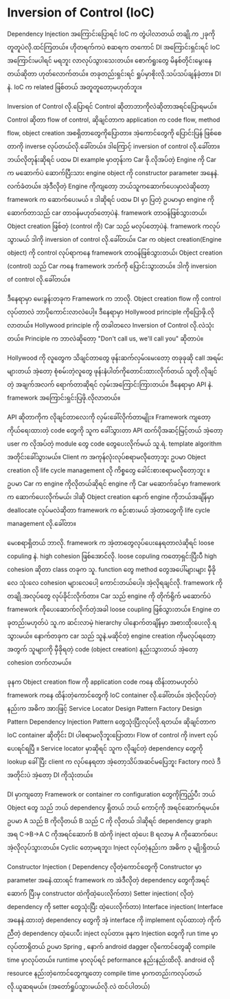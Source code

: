 # Inversion of Control (IoC)

Dependency Injection အကြောင်းပြောရင် IoC က တွဲပါလာတယ် တချို.က ၂ခုကို တူတူပဲလို.ထင်ကြတယ်။ ဟိုတရက်ကပဲ စဆရက တကောင် DI အကြောင်းရှင်းရင် IoC အကြောင်းမပါရင် မရဘူး လာလုပ်သွားသေးတယ်။ စောက်ရူးတွေ မိနစ်တိုင်းမွေးနေတယ်ဆိုတာ ဟုတ်လောက်တယ်။ တခုတည်းရှင်းရင် ရှုပ်မှာစိုးလို.သပ်သပ်ချန်ခဲ့တာ။ DI နဲ. IoC က related ဖြစ်တယ် အတူတူတော့မဟုတ်ဘူး။

Inversion of Control လို.ပြောရင် Control ဆိုတာဘာကိုလဲဆိုတာအရင်ပြောရမယ်။ Control ဆိုတာ flow of control, ဆိုချင်တာက application က code flow, method flow, object creation အစရှိတာတွေကိုပြောတာ။ အဲ့ကောင်တွေကို ပြောင်းပြန် ဖြစ်စေတာကို inverse လုပ်တယ်လို.ခေါ်တယ်။ ဒါကြောင့် inversion of control လို.ခေါ်တာ။ ဘယ်လိုတုန်းဆိုရင် ပထမ DI example မှာတုန်းက Car ဖို.လိုအပ်တဲ့ Engine ကို Car က မဆောက်ပဲ ဆောက်ပြီးသား engine object ကို constructor parameter အနေနဲ. လက်ခံတယ်။ အဲ့ဒီလိုတဲ့ Engine ကိုကျတော့ ဘယ်သူကဆောက်ပေးမှာလဲဆိုတော့ framework က ဆောက်ပေးမယ် ။ ဒါဆိုရင် ပထမ DI မှာ ပြတဲ့ ဥပမာမှာ engine ကိုဆောက်တာသည် car တာဝန်မဟုတ်တော့ပဲနဲ. framework တာဝန်ဖြစ်သွားတယ်၊ Object creation ဖြစ်တဲ့ (control ကို) Car သည် မလုပ်တော့ပဲနဲ. framework ကလုပ်သွားမယ် ဒါကို inversion of control လို.ခေါ်တယ်။  Car က object creation(Engine object) ကို control လုပ်ရာကနေ framework တာဝန်ဖြစ်သွားတယ်၊ Object creation (control) သည် Car ကနေ framework ဘက်ကို ပြောင်းသွားတယ်။ ဒါကို inversion of control လို.ခေါ်တယ်။

ဒီနေရာမှာ မေးခွန်းတခုက Framework က ဘာလို. Object creation flow ကို control လုပ်တာလဲ ဘာပိုကောင်းလာလဲပေါ့။ ဒီနေရာမှာ Hollywood principle ကိုပြောဖို.လိုလာတယ်။ Hollywood principle ကို တခါတလေ Inversion of Control လို.လဲသုံးတယ်။ Principle က ဘာလဲဆိုတော့ "Don't call us, we'll call you" ဆိုတာပဲ။

Hollywood ကို လူတွေက သိချင်တာတွေ ဖုန်းဆက်လှမ်းမေးတော့ တခုခုဆို call အရမ်းများတယ် အဲ့တော့ စုံစမ်းတဲ့လူတွေ ဖုန်းနံပါတ်ကိုတောင်းထားလိုက်တယ် သူတို.လိုချင်တဲ့ အချက်အလက် ရောက်တာဆိုရင် လှမ်းအကြောင်းကြားတယ်။ ဒီနေရာမှာ API နဲ. framework အကြောင်းရှင်းပြဖို.လိုလာတယ်။

API ဆိုတာကိုက လိုချင်တာလေးကို လှမ်းခေါ်လိုက်တာမျိုး။ Framework ကျတော့ ကိုယ်ရေးထားတဲ့ code တွေကို သူက ခေါ်သွားတာ API ထက်ပိုအဆင့်မြင့်တယ် အဲ့တော့ user က လိုအပ်တဲ့ module တွေ code တွေပေးလိုက်မယ် သူ.ရဲ. template algorithm အတိုင်းခေါ်သွားမယ်။ Client က အကုန်လုံးလုပ်စရာမလိုတော့ဘူး ဥပမာ Object creation လို life cycle management လို ကိစ္စတွေ ခေါင်းစားစရာမလိုတော့ဘူး ။ ဥပမာ Car က engine ကိုလိုတယ်ဆိုရင် engine ကို Car မဆောက်ခင်မှာ framework က ဆောက်ပေးလိုက်မယ်၊ ဒါဆို Object creation နောက် engine ကိုဘယ်အချိန်မှာ deallocate လုပ်မလဲဆိုတာ framework က စဉ်းစားမယ် အဲ့တာတွေကို life cycle management လို.ခေါ်တာ။

မေးစရာရှိတယ် ဘာလို. framework က အဲ့တာတွေလုပ်ပေးနေရတာလဲဆိုရင် loose copuling နဲ. high cohesion ဖြစ်အောင်လို. loose copuling ကတော့ရှင်းပြီးပီ high cohesion ဆိုတာ class တခုက သူ. function တွေ method တွေအပေါ်များများ မှီခိုလေ သုံးလေ cohesion များလေပေါ့ ကောင်းတယ်ပေါ့။ အဲ့လိုရချင်လို. framework ကိုတချို.အလုပ်တွေ လုပ်ခိုင်းလိုက်တာ။ Car သည် engine ကို တိုက်ရိုက် မဆောက်ပဲ framework ကိုပေးဆောက်လိုက်တဲ့အခါ loose coupling ဖြစ်သွားတယ်။ Engine တခုတည်းမဟုတ်ပဲ သူ.က ဆင်းလာမဲ့ hierarchy ပါနောက်တချိန်မှာ အစားထိုးပေးလို.ရသွားမယ်။ နောက်တခုက car သည် သူနဲ.မဆိုင်တဲ့ engine creation ကိုမလုပ်ရတော့အတွက် သူများကို မှီခိုရတဲ့ code (object creation) နည်းသွားတယ် အဲ့တော့ cohesion တက်လာမယ်။

ခုနက Object creation flow ကို application code ကနေ ထိန်းတာမဟုတ်ပဲ framework ကနေ ထိန်းတဲ့ကောင်တွေကို IoC container လို.ခေါ်တယ်။ အဲ့လိုလုပ်တဲ့ နည်းက အဓိက အားဖြင့်
Service Locator Design Pattern
Factory Design Pattern
Dependency Injection Pattern
တွေသုံးပြီးလုပ်လို.ရတယ်။ ဆိုချင်တာက IoC container ဆိုတိုင်း DI ပါစရာမလိုဘူးပြောတာ၊ Flow of control ကို invert လုပ်ပေးရင်ရပြီ ။ Service locator မှာဆိုရင် သူက လိုချင်တဲ့ dependency တွေကို lookup ခေါ်ပြီး client က လုပ်နေရတာ အဲ့တော့သိပ်အဆင်မပြေဘူး Factory ကလဲ ဒီအတိုင်းပဲ အဲ့တော့ DI ကိုသုံးတယ်။

DI မှာကျတော့ Framework or container က configuration တွေကိုကြည့်ပီး ဘယ် Object တွေ သည် ဘယ် dependency ရှိတယ် ဘယ် ကောင့်ကို အရင်ဆောက်ရမယ်။ ဥပမာ A သည် B ကိုလိုတယ် B သည် C ကို လိုတယ် ဒါဆိုရင် dependency graph အရ C->B->A C ကိုအရင်ဆောက် B ထဲကို inject ထဲ့ပေး B ရလာမှ A ကိုဆောက်ပေးအဲ့လိုလုပ်သွားတယ်။ Cyclic တော့မရဘူး၊
Inject လုပ်တဲ့နည်းက အဓိက ၃ မျိုးရှိတယ်

Constructor Injection ( Dependency လိုတဲ့ကောင်တွေကို Constructor မှာ parameter အနေဲ.ထားရင် framework က အဲဒီလိုတဲ့ dependency တွေကိုအရင်ဆောက် ပြီးမှ constructor ထဲကိုထဲ့ပေးလိုက်တာ)
Setter  injection( လိုတဲ့ dependency ကို setter တွေသုံးပြီး ထဲ့ပေးလိုက်တာ)
Interface injection( Interface အနေနဲ.ထားတဲ့ dependency တွေကို အဲ့ interface ကို implement လုပ်ထားတဲ့ ကိုက်ညီတဲ့ dependency ထဲ့ပေးပီး inject လုပ်တာ။
ခုနက Injection တွေကို run time မှာလုပ်တာရှိတယ် ဥပမာ Spring , နောက် android dagger လိုကောင်တွေဆို compile time မှာလုပ်တယ်။ runtime မှာလုပ်ရင် peformance နည်းနည်းထိလို. android လို resource နည်းတဲ့ကောင်တွေကျတော့ compile time မှာကတည်းကလုပ်တယ်လို.ယူဆရမယ်။
(အတော်ရှုပ်သွားမယ်လို.လဲ ထင်ပါတယ်)
